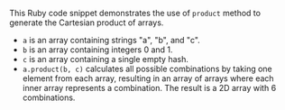 This Ruby code snippet demonstrates the use of `product` method to generate the Cartesian product of arrays. 

- `a` is an array containing strings "a", "b", and "c".
- `b` is an array containing integers 0 and 1.
- `c` is an array containing a single empty hash.
- `a.product(b, c)` calculates all possible combinations by taking one element from each array, resulting in an array of arrays where each inner array represents a combination.  The result is a 2D array with 6 combinations.